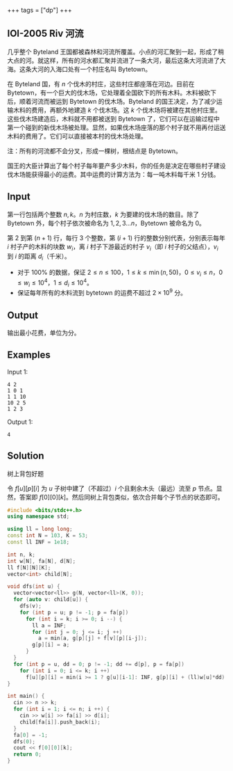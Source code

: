 +++
tags = ["dp"]
+++

## IOI-2005 Riv 河流

几乎整个 Byteland 王国都被森林和河流所覆盖。小点的河汇聚到一起，形成了稍大点的河。就这样，所有的河水都汇聚并流进了一条大河，最后这条大河流进了大海。这条大河的入海口处有一个村庄名叫 Bytetown。

在 Byteland 国，有 $n$ 个伐木的村庄，这些村庄都座落在河边。目前在 Bytetown，有一个巨大的伐木场，它处理着全国砍下的所有木料。木料被砍下后，顺着河流而被运到 Bytetown 的伐木场。Byteland 的国王决定，为了减少运输木料的费用，再额外地建造 $k$ 个伐木场。这 $k$ 个伐木场将被建在其他村庄里。这些伐木场建造后，木料就不用都被送到 Bytetown 了，它们可以在运输过程中第一个碰到的新伐木场被处理。显然，如果伐木场座落的那个村子就不用再付运送木料的费用了。它们可以直接被本村的伐木场处理。

注：所有的河流都不会分叉，形成一棵树，根结点是 Bytetown。

国王的大臣计算出了每个村子每年要产多少木料，你的任务是决定在哪些村子建设伐木场能获得最小的运费。其中运费的计算方法为：每一吨木料每千米 $1$ 分钱。

## Input

第一行包括两个整数 $n,k$。$n$ 为村庄数，$k$ 为要建的伐木场的数目。除了 Bytetown 外，每个村子依次被命名为 $1,2,3\ldots n$，Bytetown 被命名为 $0$。

第 $2$ 到第 $(n+1)$ 行，每行 $3$ 个整数，第 $(i+1)$ 行的整数分别代表，分别表示每年 $i$ 村子产的木料的块数 $w_i$，离 $i$ 村子下游最近的村子 $v_i$（即 $i$ 村子的父结点），$v_i$ 到 $i$ 的距离 $d_i$（千米）。

- 对于 $100\%$ 的数据，保证 $2\le n\le 100$，$1\le k\le \min(n,50)$，$0\le v_i\le n$，$0\le w_i\le 10^4$，$1\le d_i\le 10^4$。
- 保证每年所有的木料流到 bytetown 的运费不超过 $2\times 10^9$ 分。

## Output

输出最小花费，单位为分。

## Examples

Input 1:

```
4 2
1 0 1
1 1 10
10 2 5
1 2 3
```

Output 1:

```
4
```

## Solution

树上背包好题

令 $f[u][p][i]$ 为 $u$ 子树中建了（不超过）$i$ 个且剩余木头（最远）流至 $p$ 节点。显然，答案即 $f[0][0][k]$。然后同树上背包类似，依次合并每个子节点的状态即可。

```c++
#include <bits/stdc++.h>
using namespace std;

using ll = long long;
const int N = 103, K = 53;
const ll INF = 1e18;

int n, k;
int w[N], fa[N], d[N];
ll f[N][N][K];
vector<int> child[N];

void dfs(int u) {
  vector<vector<ll>> g(N, vector<ll>(K, 0));
  for (auto v: child[u]) {
    dfs(v);
    for (int p = u; p != -1; p = fa[p])
      for (int i = k; i >= 0; i --) {
        ll a = INF;
        for (int j = 0; j <= i; j ++)
          a = min(a, g[p][j] + f[v][p][i-j]);
        g[p][i] = a;
      }
  }
  for (int p = u, dd = 0; p != -1; dd += d[p], p = fa[p])
    for (int i = 0; i <= k; i ++)
      f[u][p][i] = min(i >= 1 ? g[u][i-1]: INF, g[p][i] + (ll)w[u]*dd);
}

int main() {
  cin >> n >> k;
  for (int i = 1; i <= n; i ++) {
    cin >> w[i] >> fa[i] >> d[i];
    child[fa[i]].push_back(i);
  }
  fa[0] = -1;
  dfs(0);
  cout << f[0][0][k];
  return 0;
}
```
